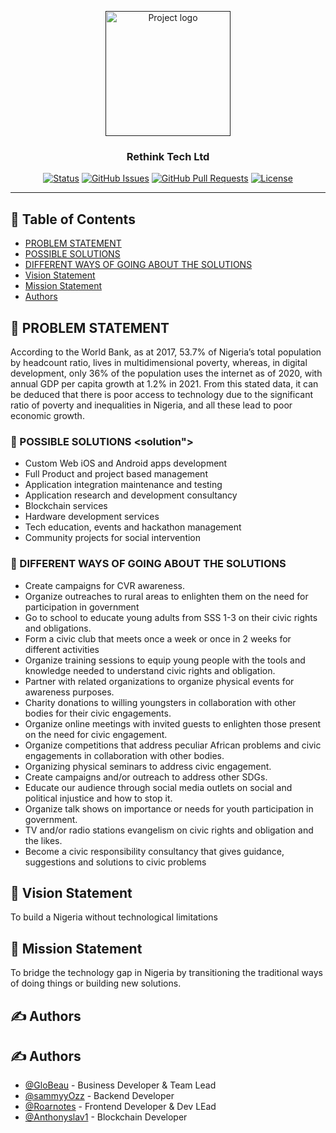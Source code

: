 <p align="center">
  <a href="" rel="noopener">
 <img width=200px height=200px src="https://i.imgur.com/6wj0hh6.jpg" alt="Project logo"></a>
</p>

<h3 align="center">Rethink Tech Ltd</h3>

<div align="center">

[![Status](https://img.shields.io/badge/status-active-success.svg)]()
[![GitHub Issues](https://img.shields.io/github/issues/kylelobo/The-Documentation-Compendium.svg)](https://github.com/kylelobo/The-Documentation-Compendium/issues)
[![GitHub Pull Requests](https://img.shields.io/github/issues-pr/kylelobo/The-Documentation-Compendium.svg)](https://github.com/kylelobo/The-Documentation-Compendium/pulls)
[![License](https://img.shields.io/badge/license-MIT-blue.svg)](/LICENSE)

</div>

---

## 📝 Table of Contents

- [PROBLEM STATEMENT](#getting_started)
- [POSSIBLE SOLUTIONS](#solution)
- [DIFFERENT WAYS OF GOING ABOUT THE SOLUTIONS](#differentSolution)
- [Vision Statement](#vision)
- [Mission Statement](#mission)
- [Authors](#authors)

## 🏁 PROBLEM STATEMENT <a name = "getting_started"></a>

According to the World Bank, as at 2017, 53.7% of Nigeria’s total population by headcount ratio, lives in multidimensional poverty, whereas, in digital development, only 36% of the population uses the internet as of 2020, with annual GDP per capita growth at 1.2% in 2021. From this stated data, it can be deduced that there is poor access to technology due to the significant ratio of poverty and inequalities in Nigeria, and all these lead to poor economic growth.

### 🚀 POSSIBLE SOLUTIONS <solution"></a>

- Custom Web  iOS and Android apps development
- Full Product and project based management 
- Application integration maintenance  and testing 
- Application research  and development consultancy 
- Blockchain services 
- Hardware development services 
- Tech education, events and hackathon management
- Community projects for social intervention 

### 🚀 DIFFERENT WAYS OF GOING ABOUT THE SOLUTIONS <a name = "differentSolution"></a>
- Create campaigns for CVR awareness.
- Organize outreaches to rural areas to enlighten them on the need for participation in government
- Go to school to educate young adults from SSS 1-3 on their civic rights and obligations.
- Form a civic club that meets once a week or once in 2 weeks for different activities
- Organize training sessions to equip young people with the tools and knowledge needed to understand civic rights and obligation.
- Partner with related organizations to organize physical events for awareness purposes.
- Charity donations to willing youngsters in collaboration with other bodies for their civic engagements.
- Organize online meetings with invited guests to enlighten those present on the need for civic engagement.
- Organize competitions that address peculiar African problems and civic engagements in collaboration with other bodies.
- Organizing physical seminars to address civic engagement.
- Create campaigns and/or outreach to address other SDGs.
- Educate our audience through social media outlets on social and political injustice and how to stop it.
- Organize talk shows on importance or needs for youth participation in government.
- TV and/or radio stations evangelism on civic rights and obligation and the likes.
- Become a civic responsibility consultancy that gives guidance, suggestions and solutions to civic problems

## 🎈 Vision Statement <a name="vision"></a>

To build a Nigeria without technological limitations

## 🎉 Mission Statement <a name = "mission"></a>

To bridge the technology gap in Nigeria by transitioning the traditional ways of doing things or building new solutions.

## ✍️ Authors <a name = "authors"></a>

## ✍️ Authors <a name = "authors"></a>

- [@GloBeau](https://github.com/GloBeau) - Business Developer & Team Lead
- [@sammyyOzz](https://github.com/sammyyOzz) - Backend Developer
- [@Roarnotes](https://github.com/Roarnotes) - Frontend Developer & Dev LEad
- [@Anthonyslav1](https://github.com/Anthonyslav1) - Blockchain Developer
